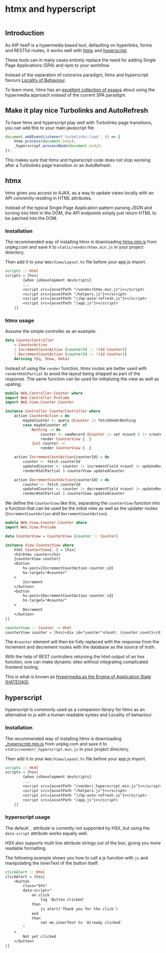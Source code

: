 # htmx and hyperscript

```toc

```

## Introduction

As IHP itself is a hypermedia based tool, defaulting on hyperlinks, forms and RESTful routes, it works well with [htmx](https://htmx.org/) and [hyperscript](https://hyperscript.org/).

These tools can in many cases entirely replace the need for adding Single Page Applications (SPA) and npm to your workflow.

Instead of the separation of concerns paradigm, htmx and hyperscript favours [Locality of Behaviour](https://htmx.org/essays/locality-of-behaviour/).

To learn more, htmx has an [excellent collection of essays](https://htmx.org/essays/) about using the hypermedia approach instead of the current SPA paradigm.

## Make it play nice Turbolinks and AutoRefresh

To have htmx and hyperscript play well with Turbolinks page transitions, you can add this to your main javascript file.

```javascript
document.addEventListener('turbolinks:load', () => {
    htmx.process(document.body);
    _hyperscript.processNode(document.body);
});
```

This makes sure that htmx and hyperscript code does not stop working after a Turbolinks page transition or an AutoRefresh.

## htmx

htmx gives you access to AJAX, as a way to update views locally with an API conviently residing in HTML attributes.

Instead of the typical Single Page Application pattern parsing JSON and turning into html in the DOM, the API endpoints simply just return HTML to be patched into the DOM.

### Installation

The recommended way of installing htmx is downloading [htmx.min.js](https://unpkg.com/htmx.org/dist/htmx.min.js) from unpkg.com and save it to `static/vendor/htmx.min.js` in your project directory.

Then add it to your `Web/View/Layout.hs` file before your app.js import.

```haskell
scripts :: Html
scripts = [hsx|
        {when isDevelopment devScripts}
        ...
        <script src={assetPath "/vendor/htmx.min.js"}></script>
        <script src={assetPath "/helpers.js"}></script>
        <script src={assetPath "/ihp-auto-refresh.js"}></script>
        <script src={assetPath "/app.js"}></script>
    |]
```

### htmx usage

Assume the simple controller as an example:

```haskell
data CounterController
    = CounterAction
    | IncrementCountAction {counterId :: !(Id Counter)}
    | DecrementCountAction {counterId :: !(Id Counter)}
    deriving (Eq, Show, Data)
```

Instead of using the `render` function, htmx routes are better used with `renderHtmlPartial` to avoid the layout being shipped as part of the response. The same function can be used for initializing the view as well as upating.

```haskell
module Web.Controller.Counter where
import Web.Controller.Prelude
import Web.View.Counter.Counter

instance Controller CounterController where
    action CounterAction = do
        maybeCounter <- query @Counter |> fetchOneOrNothing
        case maybeCounter of
            Nothing -> do
                counter <- newRecord @Counter |> set #count 0 |> createRecord
                render CounterView {..}
            Just counter ->
                render CounterView {..}

    action IncrementCountAction{counterId} = do
        counter <- fetch counterId
        updatedCounter <- counter |> incrementField #count |> updateRecord
        renderHtmlPartial $ counterView updatedCounter

    action DecrementCountAction{counterId} = do
        counter <- fetch counterId
        updatedCounter <- counter |> decrementField #count |> updateRecord
        renderHtmlPartial $ counterView updatedCounter
```

We define the `CounterView` like this, separating the `counterView` function into a function that can be used be the initial view as well as the updater routes (`IncrementCountAction` and `DecrementCountAction`).

```haskell
module Web.View.Counter.Counter where
import Web.View.Prelude

data CounterView = CounterView {counter :: Counter}

instance View CounterView where
    html CounterView{..} = [hsx|
    <h2>htmx counter</h2>
    {counterView counter}
    <button
        hx-post={IncrementCountAction counter.id}
        hx-target="#counter"
    >
        Increment
    </button>
    <button
        hx-post={DecrementCountAction counter.id}
        hx-target="#counter"
    >
        Decrement
    </button>
|]

counterView :: Counter -> Html
counterView counter = [hsx|<div id="counter">Count: {counter.count}</div>|]
```

The `#counter` element will then be fully replaced with the response from the increment and decrement routes with the database as the source of truth.

With the help of REST controllers returning the html output of an hsx function, one can make dynamic sites without integrating complicated frontend tooling.

This is what is known as [Hypermedia as the Engine of Application State (HATEOAS)](https://htmx.org/essays/hateoas/).

## hyperscript

hyperscript is commonly used as a companion library for htmx as an alternative to js with a human readable syntax and Locality of behaviour.

### Installation

The recommended way of installing htmx is downloading [\_hyperscript.min.js](https://unpkg.com/hyperscript.org/dist/_hyperscript.min.js) from unpkg.com and save it to `static/vendor/_hyperscript.min.js` in your project directory.

Then add it to your `Web/View/Layout.hs` file before your app.js import.

```haskell
scripts :: Html
scripts = [hsx|
        {when isDevelopment devScripts}
        ...
        <script src={assetPath "/vendor/_hyperscript.min.js"}></script>
        <script src={assetPath "/helpers.js"}></script>
        <script src={assetPath "/ihp-auto-refresh.js"}></script>
        <script src={assetPath "/app.js"}></script>
    |]
```

### hyperscript usage

The default `_` attribute is currently not supported by HSX, but using the `data-script` attribute works equally well.

HSX also supports multi line attribute strings out of the box, giving you more readable formatting.

The following example shows you how to call a js function with `js` and manipulating the innerText of the button itself.

```haskell
clickAlert :: Html
clickAlert = [hsx|
    <button
        class="btn"
        data-script="
            on click
                log 'Button clicked'
            then
                js alert('Thank you for the click')
            end
            then
                set me.innerText to 'Already clicked'
        "
    >
        Not yet clicked
    </button>
|]
```
